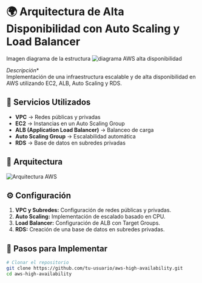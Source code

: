 # 🌍 Arquitectura de Alta Disponibilidad con Auto Scaling y Load Balancer  

Imagen diagrama de la estructura
![diagrama AWS alta disponibilidad](https://github.com/user-attachments/assets/d1f0af9f-5bcd-4ffd-b2ab-dcda3ed94b5d)


*Descripción**  
Implementación de una infraestructura escalable y de alta disponibilidad en AWS utilizando EC2, ALB, Auto Scaling y RDS.  

## 📁 Servicios Utilizados  
- **VPC** → Redes públicas y privadas  
- **EC2** → Instancias en un Auto Scaling Group  
- **ALB (Application Load Balancer)** → Balanceo de carga  
- **Auto Scaling Group** → Escalabilidad automática  
- **RDS** → Base de datos en subredes privadas  

## 📜 Arquitectura  
![Arquitectura AWS](architecture.png)  

## ⚙️ Configuración  
1. **VPC y Subredes:** Configuración de redes públicas y privadas.  
2. **Auto Scaling:** Implementación de escalado basado en CPU.  
3. **Load Balancer:** Configuración de ALB con Target Groups.  
4. **RDS:** Creación de una base de datos en subredes privadas.  

## 🚀 Pasos para Implementar  
```bash
# Clonar el repositorio
git clone https://github.com/tu-usuario/aws-high-availability.git
cd aws-high-availability
